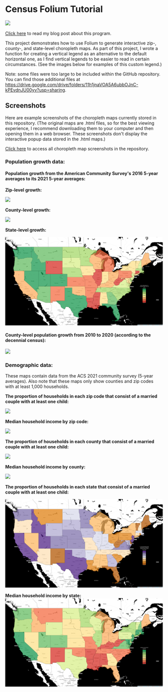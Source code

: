 # Census Folium Tutorial

![](https://github.com/kburchfiel/census_folium_tutorial/blob/master/interactive_map_demonstration.gif?raw=true)

[Click here](https://kburchfiel3.wordpress.com/2022/01/13/census-folium-tutorial/) to read my blog post about this program. 

This project demonstrates how to use Folium to generate interactive zip-, county-, and state-level choropleth maps. As part of this project, I wrote a function for creating a vertical legend as an alternative to the default horizontal one, as I find vertical legends to be easier to read in certain circumstances. (See the images below for examples of this custom legend.)

Note: some files were too large to be included within the GitHub repository. You can find those additional files at https://drive.google.com/drive/folders/11h1jnaVOA5A6ubbOJnC-kPEvdnJU00yv?usp=sharing.


## Screenshots

Here are example screenshots of the choropleth maps currently stored in this repository. (The original maps are .html files, so for the best viewing experience, I recommend downloading them to your computer and then opening them in a web browser. These screenshots don't display the interactive popup data stored in the .html maps.)

[Click here](https://github.com/kburchfiel/census_folium_tutorial/tree/master/census_folium_map_screenshots) to access all choropleth map screenshots in the repository.

### Population growth data:

#### Population growth from the American Community Survey's 2016 5-year averages to its 2021 5-year averages:

**Zip-level growth:**

![](https://raw.githubusercontent.com/kburchfiel/census_folium_tutorial/master/census_folium_map_screenshots/acs5_2016_2021_zip_pop_growth.png?raw=true)

**County-level growth:**

![](https://raw.githubusercontent.com/kburchfiel/census_folium_tutorial/master/census_folium_map_screenshots/acs5_2016_2021_county_pop_growth.png?raw=true)

**State-level growth:**

![](https://raw.githubusercontent.com/kburchfiel/census_folium_tutorial/master/census_folium_map_screenshots/acs5_2016_2021_state_pop_growth.png?raw=true)

#### County-level population growth from 2010 to 2020 (according to the decennial census):

![](https://raw.githubusercontent.com/kburchfiel/census_folium_tutorial/master/census_folium_map_screenshots/census_2010_2020_county_pop_growth.png?raw=true)


### Demographic data:

These maps contain data from the ACS 2021 community survey (5-year averages). Also note that these maps only show counties and zip codes with at least 1,000 households.

**The proportion of households in each zip code that consist of a married couple with at least one child:**

![](https://github.com/kburchfiel/census_folium_tutorial/blob/master/census_folium_map_screenshots/zip_married_couples_with_kids_acs5_2021.png?raw=true)


**Median household income by zip code:**

![](https://github.com/kburchfiel/census_folium_tutorial/blob/master/census_folium_map_screenshots/zip_median_hh_income_acs5_2021.png?raw=true)


**The proportion of households in each county that consist of a married couple with at least one child:**

![](https://github.com/kburchfiel/census_folium_tutorial/blob/master/census_folium_map_screenshots/county_married_couples_with_kids_acs5_2021.png?raw=true)


**Median household income by county:**

![](https://github.com/kburchfiel/census_folium_tutorial/blob/master/census_folium_map_screenshots/county_median_hh_income_acs5_2021.png?raw=true)



**The proportion of households in each state that consist of a married couple with at least one child:**

![](https://github.com/kburchfiel/census_folium_tutorial/blob/master/census_folium_map_screenshots/state_married_couples_with_kids_acs5_2021.png?raw=true)



**Median household income by state:**
![](https://github.com/kburchfiel/census_folium_tutorial/blob/master/census_folium_map_screenshots/state_median_hh_income_acs5_2021.png?raw=true)



